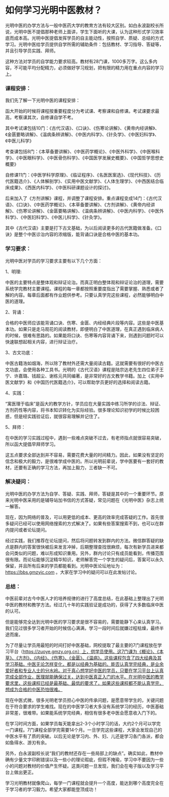 # **如何学习光明中医教材？**

光明中医的办学方法与一般中医药大学的教育方法有较大区别。如白永波副校长所说，光明中医不提倡那种老师上面讲，学生下面听的大课，认为这种形式学习效率底而成本高。光明中医提倡发挥学员的自主能动性，按照自学、质疑、总结的方式学习。光明中医给学员提供自学所需的辅助条件：包括教材、学习指导、答疑等，并且引导学员实践、拜师。

这种方法对学员的自学能力要求较高。教材有28门课，1000多万字。这么多内容，不可能平均分配精力，必须做好学习规划，把有限的精力用在重点内容的学习上。

### 课程安排：

我们先了解一下光明中医的课程安排：

函大开始的时候将课程按重要程度分为考试课、考察课和自修课。考试课要求最高，考察课其次，自修课自学不考。

其中考试课包括10门：《古代汉语》、《口诀》、《伤寒论讲解》、《黄帝内经讲解》、《金匮要略讲解》、《温病条辨讲解》、《中医内科学》、《针灸学》、《中医妇科学》、《中医儿科学》

考查课包括8门：《本草备要讲解》、《中医药学概论》、《中医外科学》、《中医喉科学》、《中医眼科学》、《中医骨伤科学》、《中国医学发展史概要》、《中国哲学思想史概要》

自修课11门：《中医学科学原理》、《临证程序》、《名医医案选》、《现代科技》、《历代医籍选介》、《人体解剖学》、《实用中医文献学》、《人体生理学》、《中西医结合临床成果》、《西医内科学》、《中医科研课题设计的探讨》。

后来加入了《方剂讲解》课程，并调整了课程安排。重点课程变成14门：《古代汉语》、《口诀》、《中医药学概论》、《本草备要讲解》、《方剂讲解》、《黄帝内经讲解》、《伤寒论讲解》、《金匮要略讲解》、《温病条辨讲解》、《中医内科学》、《中医外科学》、《中医妇科学》、《中医儿科学》、《针灸学》。

其中《古代汉语》主要是打下古文基础，为以后阅读更多的古代医籍做准备。《口诀》是整个中医诊治内容的浓缩版，能背诵口诀是合格中医的基本功。

### 学习要求：

光明中医对学员的学习要求主要有以下几个方面：

1、明理:

中医的主要特点是整体观和辩证论治。而真正明白整体观和辩证论治的道理，需要系统学完教材主要课程。课程的每一章都按照重要度指出了需要掌握、熟悉或者了解的内容。每章后面都有作业题供参考。只要认真学完这些课程，必然能够明白中医的道理。

2、背诵：

合格的中医师应该能背诵口诀、伤寒、金匮、内经经典片段等内容。这些是中医基本功。如果只是走马观花的阅读教材，即便明白了中医道理，在真正遇到临床病人的时候，很难有思路的。如果能将口诀、伤寒等内容背诵下来，则遇到问题时可以快速联想起相关内容，进行辩证治疗。

3、古文功底：

中医古籍浩如烟海，所以除了教材外还需大量阅读古籍。这就需要有很好的中医古文功底，会使用各种工具书。光明的《古代汉语》课程是陆宗达老先生四位弟子王宁、许嘉璐、钱超尘、谢栋元共同编著，是非常好的古文教学书籍。加上《实用中医文献学》和《中国历代医籍选介》，可以帮助学员更好的选择和阅读古籍。

4、实践：

“寓医理于临床”是函大的教学方针，学员应在大量实践中练习所学的诊法、辩证、方剂药性等内容，将书本知识转化为实际经验。很多理论知识初学的时候比较困惑，但是经实践验证后，就很容易理解并记住了。

5、拜师：

在中医的学习实践过程中，遇到一些难点突破不过去，有老师指点就很容易突破，所以函大提倡早拜师学习。


这五点要求全部达到并不容易，需要花费大量的时间精力。因此，如果没有坚定的信念和极大的毅力，是很难学成中医的。所以光明前辈说，学中医要有一套好的教材，还要有正确的学习方法，再加上毅力，三者缺一不可。

### 解决疑问：

光明中医的办学方法为自学、答疑、实践、拜师，答疑是其中的一个重要环节。原来光明中医采用的是辅导站加书信的方式答疑，常见问题在《光明中医》杂志上统一解答。

现在，因为网络的普及，可以用更低的成本、更高的效率完成答疑的工作。首先很多疑问已经可以使用网络搜索的方式解决了。如果有些答案搜索不到，也可以在群内提问或者论坛提问。

经过实践，我们推荐在论坛提问，然后将问题转发到群内的方法。微信群答疑的缺点是群内的答案很快被后来发言冲掉，后期整理查找很麻烦，每次有新学员进来都会问类似的问题，难以形成知识重用。另外，群内讨论只有成员能看到，传播范围很有限。而论坛能够沉淀精华知识，老师解答完一个学生的疑问后，答案可以永久保留，并且所有后来的学员都能看到。光明中医论坛地址为：https://bbs.gmzyjc.com 。大家在学习中的疑问可以在此发帖讨论。

### 总结：

中医前辈对古今中医人才的培养规律的进行了高度总结，在此基础上整理出了光明中医的教材和教学方法。经过几十年的实践验证是成功的，获得了大多数临床中医的认可。

但是能够完全达到光明中医的学习要求是很不容易的，需要能静下心来认真学习。我们见过很多学习者开始的时候信心满满，学习一段时间后就嫌过程枯燥，最终半途而废。

为了尽量让学员用最短的时间打好中医基础，网校提取了最主要的7门课程放在学习平台（https://zuoye.gmzy.org.cn）上，供学员使用。这7门课为《概论》、《本草》、《方剂》、《内经》、《伤寒》、《金匮》、《温病》。这些课程包含了四大经典及其学习基础。中医无论怎样变化，都是以经典为基础的。能否认真学完经典，是业余爱好者和专业人士的分水岭。对于真心想学好中医的学员，只要在学习平台上认真完成全部作业，医理就能确保过关，达到中医真正入门的水平。在光明中医的教学要求里，这些课程已经是最基础、最低的要求了，如果这些课程都不能认真学完，想成为合格的中医恐怕很难。

现在中医式微，很多光明老学员担心中医的传承问题，是愿意带学生的，关键问题在于符合要求的学生难找。现在的中医学习者大多没有系统学习的经历，中医基础非常差，很难带。如果能系统学完经典，相信有很多老中医会愿意收入门下的。

在学习时间方面，如果学员每天能拿出2-3个小时学习的话，大约2个月可以学完一门课程。7门课程全部学完需要14个月。一旦学完这些课程，大家会发现自己的中医水平有了质的突破。以后无论是学习内、外、妇、儿还是学习各门各派，都会如鱼得水、游刃有余。

另外，白永波副校长说“我们的教材还存在一些局部上的缺点”。确实如此，教材中确有少量文字印刷错误以及一些小的理论瑕疵，但瑕不掩瑜，学习中不要因为一些小的问题对教材的价值产生怀疑。这类问题一旦发现，我们会在电子版以及学习平台上做出更正。

学习光明教材就像爬山，每学一门课程就会提升一个高度，能达到哪个高度完全在于学习者的学习毅力。希望大家都能登顶成功！

